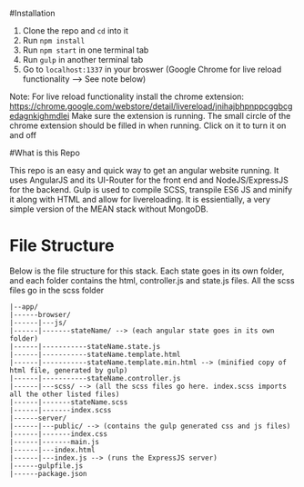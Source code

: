 #Installation

1. Clone the repo and `cd` into it
2. Run `npm install`
3. Run `npm start` in one terminal tab
4. Run `gulp` in another terminal tab
5. Go to `localhost:1337` in your broswer (Google Chrome for live reload functionality --> See note below)

Note: For live reload functionality install the chrome extension:
https://chrome.google.com/webstore/detail/livereload/jnihajbhpnppcggbcgedagnkighmdlei
Make sure the extension is running. The small circle of the chrome extension should be filled in when running. Click on it to turn it on and off

#What is this Repo

This repo is an easy and quick way to get an angular website running. It uses AngularJS and its UI-Router for the front end and NodeJS/ExpressJS for the backend.
Gulp is used to compile SCSS, transpile ES6 JS and minify it along with HTML and allow for livereloading.
It is essientially, a very simple version of the MEAN stack without MongoDB.

# File Structure

Below is the file structure for this stack. Each state goes in its own folder, and each folder contains the html, controller.js and state.js files. All the scss files go in the scss folder
```
|--app/
|------browser/
|------|---js/
|------|-------stateName/ --> (each angular state goes in its own folder)
|------|-----------stateName.state.js
|------|-----------stateName.template.html
|------|-----------stateName.template.min.html --> (minified copy of html file, generated by gulp)
|------|-----------stateName.controller.js
|------|---scss/ --> (all the scss files go here. index.scss imports all the other listed files)
|------|-------stateName.scss
|------|-------index.scss
|------server/
|------|---public/ --> (contains the gulp generated css and js files)
|------|-------index.css
|------|-------main.js
|------|---index.html
|------|---index.js --> (runs the ExpressJS server)
|------gulpfile.js
|------package.json
```
